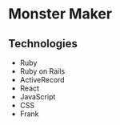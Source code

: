 # Monster Maker

## Technologies
* Ruby
* Ruby on Rails
* ActiveRecord
* React
* JavaScript
* CSS
* Frank